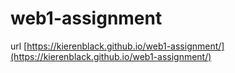 # web1-assignment

url [https://kierenblack.github.io/web1-assignment/](https://kierenblack.github.io/web1-assignment/)